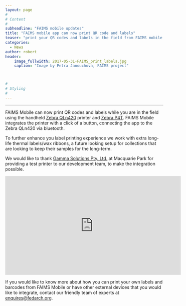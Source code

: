 ```yaml
---
layout: page
#
# Content
#
subheadline: "FAIMS mobile updates"
title: "FAIMS mobile app can now print QR code and labels"
teaser: "print your QR codes and labels in the field from FAIMS mobile app"
categories:
  - News
author: robert
header:
    image_fullwidth: 2017-05-31-FAIMS_print_labels.jpg
    caption: "Image by Petra Janouchova, FAIMS project" 
    


#
# Styling
#
---
```


<hr/>

FAIMS Mobile can now print QR codes and labels while you are in the field using the handheld [Zebra QLn420](https://www.zebra.com/ap/en/support-downloads/printers/mobile/qln420.html) printer and [Zebra P4T](https://www.zebra.com/us/en/products/printers/mobile/p4t.html).
FAIMS Mobile integrates the printer with a click of a button, connecting the app to the Zebra QLn420 via bluetooth.

To further enhance you label printing experience we work with extra long-life thermal labels/wax ribbons, a future looking setup for collections that are looking to keep their samples for the long-term.

We would like to thank [Gamma Solutions Pty. Ltd.](https://www.gammasolutions.com/) at Macquarie Park for providing a test printer to our development team, to make the integration possible.

<iframe width="560" height="315" src="https://www.youtube.com/embed/Wx0vSblD_bM" frameborder="0" allowfullscreen></iframe>

If you would like to know more about how you can print your own labels and barcodes from FAIMS Mobile or have other external devices that you would like to integrate, contact our friendly team of experts at [enquires@fedarch.org](mailto:enquires@fedarch.org).
